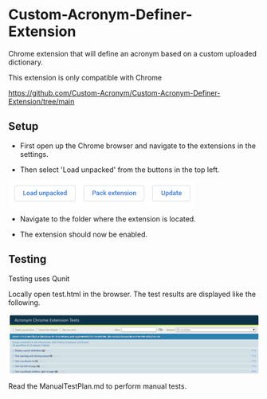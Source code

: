 # Custom-Acronym-Definer-Extension

Chrome extension that will define an acronym based on a custom uploaded dictionary.

This extension is only compatible with Chrome

https://github.com/Custom-Acronym/Custom-Acronym-Definer-Extension/tree/main

## Setup

- First open up the Chrome browser and navigate to the extensions in the settings.

- Then select 'Load unpacked' from the buttons in the top left.

![](Images/2020-11-05-21-06-52.png)

- Navigate to the folder where the extension is located.

- The extension should now be enabled.

## Testing

Testing uses Qunit

Locally open test.html in the browser. The test results are displayed like the following.

![](Images/2020-11-15-15-57-29.png)


Read the ManualTestPlan.md to perform manual tests.
